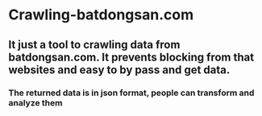 # Crawling-batdongsan.com

## It just a tool to crawling data from batdongsan.com. It prevents blocking from that websites and easy to by pass and get data. 
### The returned data is in json format, people can transform and analyze them
